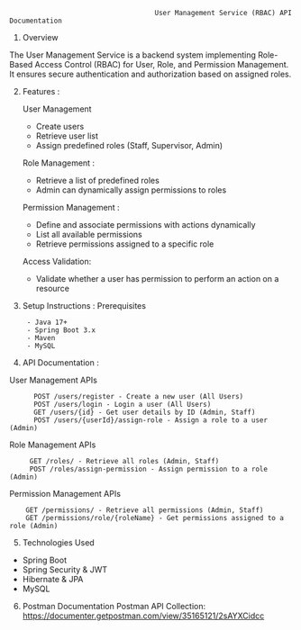                                         User Management Service (RBAC) API Documentation


1. Overview

   
The User Management Service is a backend system implementing Role-Based Access Control
(RBAC) for User, Role, and Permission Management. It ensures secure authentication and
authorization based on assigned roles.


2. Features :
   
    User Management
    - Create users
    - Retrieve user list
    - Assign predefined roles (Staff, Supervisor, Admin)
    
    Role Management :
    - Retrieve a list of predefined roles
    - Admin can dynamically assign permissions to roles
      
    Permission Management :
    - Define and associate permissions with actions dynamically
    - List all available permissions
    - Retrieve permissions assigned to a specific role
      
    Access Validation:
    - Validate whether a user has permission to perform an action on a resource
      
3. Setup Instructions :
        Prerequisites
   
        - Java 17+
        - Spring Boot 3.x
        - Maven
        - MySQL

4. API Documentation :


User Management APIs 

          POST /users/register - Create a new user (All Users)
          POST /users/login - Login a user (All Users)
          GET /users/{id} - Get user details by ID (Admin, Staff)
          POST /users/{userId}/assign-role - Assign a role to a user (Admin)
      
     
      
Role Management APIs


         GET /roles/ - Retrieve all roles (Admin, Staff)
         POST /roles/assign-permission - Assign permission to a role (Admin)


Permission Management APIs

     
        GET /permissions/ - Retrieve all permissions (Admin, Staff)
        GET /permissions/role/{roleName} - Get permissions assigned to a role (Admin)




5. Technologies Used
- Spring Boot
- Spring Security & JWT
- Hibernate & JPA
- MySQL

  
6. Postman Documentation
Postman API Collection: https://documenter.getpostman.com/view/35165121/2sAYXCidcc
